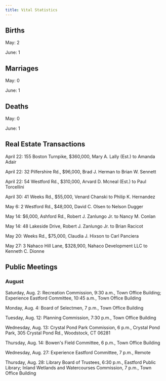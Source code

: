 ```yaml
---
title: Vital Statistics
---
```

## Births

May: 2

June: 1

## Marriages

May: 0

June: 1

## Deaths

May: 0

June: 1

## Real Estate Transactions

April 22: 155 Boston Turnpike, $360,000, Mary A. Lally (Est.) to Amanda
Adair

April 22: 32 Pilfershire Rd., $96,000, Brad J. Herman to Brian W.
Sennett

April 22: 54 Westford Rd., $310,000, Arvard D. Mcneal (Est.) to Paul
Torcellini

April 30: 41 Weeks Rd., $55,000, Venard Chanski to Philip K. Hernandez

May 6: 2 Westford Rd., $48,000, David C. Olsen to Nelson Dugger

May 14: $6,000, Ashford Rd., Robert J. Zanlungo Jr. to Nancy M. Conlan

May 14: 48 Lakeside Drive, Robert J. Zanlungo Jr. to Brian Racicot

May 20: Weeks Rd., $75,000, Claudia J. Hixson to Carl Panciera

May 27: 3 Nahaco Hill Lane, $328,900, Nahaco Development LLC to Kenneth
C. Dionne

## Public Meetings

### August

Saturday, Aug. 2: Recreation Commission, 9:30 a.m., Town Office
Building; Experience Eastford Committee, 10:45 a.m., Town Office
Building

Monday, Aug. 4: Board of Selectmen, 7 p.m., Town Office Building

Tuesday, Aug. 12: Planning Commission, 7:30 p.m., Town Office Building

Wednesday, Aug. 13: Crystal Pond Park Commission, 6 p.m., Crystal Pond
Park, 305 Crystal Pond Rd., Woodstock, CT 06281

Thursday, Aug. 14: Bowen's Field Committee, 6 p.m., Town Office Building

Wednesday, Aug. 27: Experience Eastford Committee, 7 p.m., Remote

Thursday, Aug. 28: Library Board of Trustees, 6:30 p.m., Eastford Public
Library; Inland Wetlands and Watercourses Commission, 7 p.m., Town
Office Building
